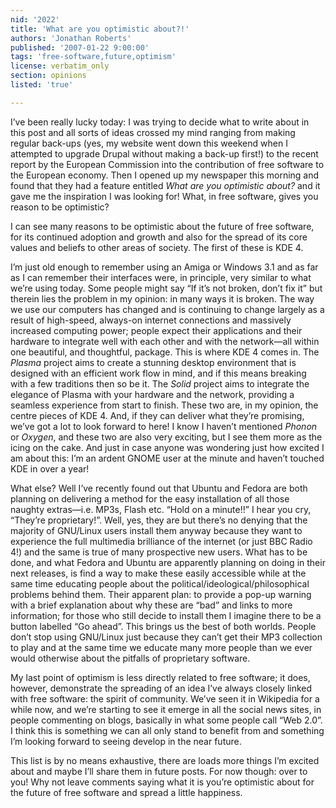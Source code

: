 ```yaml
---
nid: '2022'
title: 'What are you optimistic about?!'
authors: 'Jonathan Roberts'
published: '2007-01-22 9:00:00'
tags: 'free-software,future,optimism'
license: verbatim_only
section: opinions
listed: 'true'

---
```

I’ve been really lucky today: I was trying to decide what to write about in this post and all sorts of ideas crossed my mind ranging from making regular back-ups (yes, my website went down this weekend when I attempted to upgrade Drupal without making a back-up first!) to the recent report by the European Commission into the contribution of free software to the European economy. Then I opened up my newspaper this morning and found that they had a feature entitled _What are you optimistic about?_ and it gave me the inspiration I was looking for! What, in free software, gives you reason to be optimistic?

I can see many reasons to be optimistic about the future of free software, for its continued adoption and growth and also for the spread of its core values and beliefs to other areas of society. The first of these is KDE 4. 

I’m just old enough to remember using an Amiga or Windows 3.1 and as far as I can remember their interfaces were, in principle, very similar to what we’re using today. Some people might say “If it’s not broken, don’t fix it” but therein lies the problem in my opinion: in many ways it is broken. The way we use our computers has changed and is continuing to change largely as a result of high-speed, always-on internet connections and massively increased computing power; people expect their applications and their hardware to integrate well with each other and with the network—all within one beautiful, and thoughtful, package. This is where KDE 4 comes in. The _Plasma_ project aims to create a stunning desktop environment that is designed with an efficient work flow in mind, and if this means breaking with a few traditions then so be it. The _Solid_ project aims to integrate the elegance of Plasma with your hardware and the network, providing a seamless experience from start to finish. These two are, in my opinion, the centre pieces of KDE 4. And, if they can deliver what they’re promising, we’ve got a lot to look forward to here! I know I haven’t mentioned _Phonon_ or _Oxygen_, and these two are also very exciting, but I see them more as the icing on the cake. And just in case anyone was wondering just how excited I am about this: I’m an ardent GNOME user at the minute and haven’t touched KDE in over a year! 

What else? Well I’ve recently found out that Ubuntu and Fedora are both planning on delivering a method for the easy installation of all those naughty extras—i.e. MP3s, Flash etc. “Hold on a minute!!” I hear you cry, “They’re proprietary!”. Well, yes, they are but there’s no denying that the majority of GNU/Linux users install them anyway because they want to experience the full multimedia brilliance of the internet (or just BBC Radio 4!) and the same is true of many prospective new users. What has to be done, and what Fedora and Ubuntu are apparently planning on doing in their next releases, is find a way to make these easily accessible while at the same time educating people about the political/ideological/philosophical problems behind them. Their apparent plan: to provide a pop-up warning with a brief explanation about why these are “bad” and links to more information; for those who still decide to install them I imagine there to be a button labelled “Go ahead”. This brings us the best of both worlds. People don’t stop using GNU/Linux just because they can’t get their MP3 collection to play and at the same time we educate many more people than we ever would otherwise about the pitfalls of proprietary software. 

My last point of optimism is less directly related to free software; it does, however, demonstrate the spreading of an idea I’ve always closely linked with free software: the spirit of community. We’ve seen it in Wikipedia for a while now, and we’re starting to see it emerge in all the social news sites, in people commenting on blogs, basically in what some people call “Web 2.0”. I think this is something we can all only stand to benefit from and something I’m looking forward to seeing develop in the near future. 

This list is by no means exhaustive, there are loads more things I’m excited about and maybe I’ll share them in future posts. For now though: over to you! Why not leave comments saying what it is you’re optimistic about for the future of free software and spread a little happiness. 

